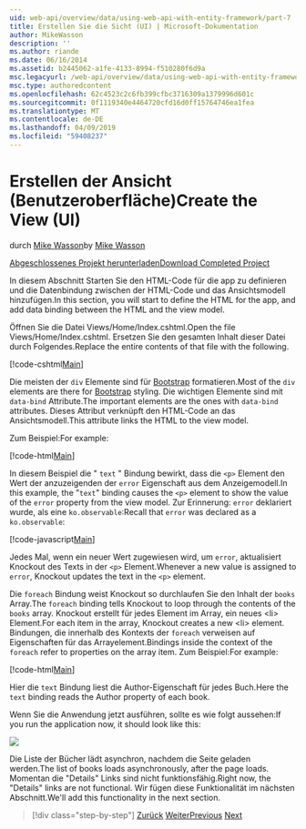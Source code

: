 ```yaml
---
uid: web-api/overview/data/using-web-api-with-entity-framework/part-7
title: Erstellen Sie die Sicht (UI) | Microsoft-Dokumentation
author: MikeWasson
description: ''
ms.author: riande
ms.date: 06/16/2014
ms.assetid: b2445062-a1fe-4133-8994-f510280f6d9a
msc.legacyurl: /web-api/overview/data/using-web-api-with-entity-framework/part-7
msc.type: authoredcontent
ms.openlocfilehash: 62c4523c2c6fb399cfbc3716309a1379996d601c
ms.sourcegitcommit: 0f1119340e4464720cfd16d0ff15764746ea1fea
ms.translationtype: MT
ms.contentlocale: de-DE
ms.lasthandoff: 04/09/2019
ms.locfileid: "59408237"
---
```

# <a name="create-the-view-ui"></a><span data-ttu-id="ad449-102">Erstellen der Ansicht (Benutzeroberfläche)</span><span class="sxs-lookup"><span data-stu-id="ad449-102">Create the View (UI)</span></span>

<span data-ttu-id="ad449-103">durch [Mike Wasson](https://github.com/MikeWasson)</span><span class="sxs-lookup"><span data-stu-id="ad449-103">by [Mike Wasson](https://github.com/MikeWasson)</span></span>

[<span data-ttu-id="ad449-104">Abgeschlossenes Projekt herunterladen</span><span class="sxs-lookup"><span data-stu-id="ad449-104">Download Completed Project</span></span>](https://github.com/MikeWasson/BookService)

<span data-ttu-id="ad449-105">In diesem Abschnitt Starten Sie den HTML-Code für die app zu definieren und die Datenbindung zwischen der HTML-Code und das Ansichtsmodell hinzufügen.</span><span class="sxs-lookup"><span data-stu-id="ad449-105">In this section, you will start to define the HTML for the app, and add data binding between the HTML and the view model.</span></span>

<span data-ttu-id="ad449-106">Öffnen Sie die Datei Views/Home/Index.cshtml.</span><span class="sxs-lookup"><span data-stu-id="ad449-106">Open the file Views/Home/Index.cshtml.</span></span> <span data-ttu-id="ad449-107">Ersetzen Sie den gesamten Inhalt dieser Datei durch Folgendes.</span><span class="sxs-lookup"><span data-stu-id="ad449-107">Replace the entire contents of that file with the following.</span></span>

[!code-cshtml[Main](part-7/samples/sample1.cshtml)]

<span data-ttu-id="ad449-108">Die meisten der `div` Elemente sind für [Bootstrap](http://getbootstrap.com/) formatieren.</span><span class="sxs-lookup"><span data-stu-id="ad449-108">Most of the `div` elements are there for [Bootstrap](http://getbootstrap.com/) styling.</span></span> <span data-ttu-id="ad449-109">Die wichtigen Elemente sind mit `data-bind` Attribute.</span><span class="sxs-lookup"><span data-stu-id="ad449-109">The important elements are the ones with `data-bind` attributes.</span></span> <span data-ttu-id="ad449-110">Dieses Attribut verknüpft den HTML-Code an das Ansichtsmodell.</span><span class="sxs-lookup"><span data-stu-id="ad449-110">This attribute links the HTML to the view model.</span></span>

<span data-ttu-id="ad449-111">Zum Beispiel:</span><span class="sxs-lookup"><span data-stu-id="ad449-111">For example:</span></span>

[!code-html[Main](part-7/samples/sample2.html)]

<span data-ttu-id="ad449-112">In diesem Beispiel die &quot; `text` &quot; Bindung bewirkt, dass die `<p>` Element den Wert der anzuzeigenden der `error` Eigenschaft aus dem Anzeigemodell.</span><span class="sxs-lookup"><span data-stu-id="ad449-112">In this example, the &quot;`text`&quot; binding causes the `<p>` element to show the value of the `error` property from the view model.</span></span> <span data-ttu-id="ad449-113">Zur Erinnerung: `error` deklariert wurde, als eine `ko.observable`:</span><span class="sxs-lookup"><span data-stu-id="ad449-113">Recall that `error` was declared as a `ko.observable`:</span></span>

[!code-javascript[Main](part-7/samples/sample3.js)]

<span data-ttu-id="ad449-114">Jedes Mal, wenn ein neuer Wert zugewiesen wird, um `error`, aktualisiert Knockout des Texts in der `<p>` Element.</span><span class="sxs-lookup"><span data-stu-id="ad449-114">Whenever a new value is assigned to `error`, Knockout updates the text in the `<p>` element.</span></span>

<span data-ttu-id="ad449-115">Die `foreach` Bindung weist Knockout so durchlaufen Sie den Inhalt der `books` Array.</span><span class="sxs-lookup"><span data-stu-id="ad449-115">The `foreach` binding tells Knockout to loop through the contents of the `books` array.</span></span> <span data-ttu-id="ad449-116">Knockout erstellt für jedes Element im Array, ein neues &lt;li&gt; Element.</span><span class="sxs-lookup"><span data-stu-id="ad449-116">For each item in the array, Knockout creates a new &lt;li&gt; element.</span></span> <span data-ttu-id="ad449-117">Bindungen, die innerhalb des Kontexts der `foreach` verweisen auf Eigenschaften für das Arrayelement.</span><span class="sxs-lookup"><span data-stu-id="ad449-117">Bindings inside the context of the `foreach` refer to properties on the array item.</span></span> <span data-ttu-id="ad449-118">Zum Beispiel:</span><span class="sxs-lookup"><span data-stu-id="ad449-118">For example:</span></span>

[!code-html[Main](part-7/samples/sample4.html)]

<span data-ttu-id="ad449-119">Hier die `text` Bindung liest die Author-Eigenschaft für jedes Buch.</span><span class="sxs-lookup"><span data-stu-id="ad449-119">Here the `text` binding reads the Author property of each book.</span></span>

<span data-ttu-id="ad449-120">Wenn Sie die Anwendung jetzt ausführen, sollte es wie folgt aussehen:</span><span class="sxs-lookup"><span data-stu-id="ad449-120">If you run the application now, it should look like this:</span></span>

![](part-7/_static/image1.png)

<span data-ttu-id="ad449-121">Die Liste der Bücher lädt asynchron, nachdem die Seite geladen werden.</span><span class="sxs-lookup"><span data-stu-id="ad449-121">The list of books loads asynchronously, after the page loads.</span></span> <span data-ttu-id="ad449-122">Momentan die &quot;Details&quot; Links sind nicht funktionsfähig.</span><span class="sxs-lookup"><span data-stu-id="ad449-122">Right now, the &quot;Details&quot; links are not functional.</span></span> <span data-ttu-id="ad449-123">Wir fügen diese Funktionalität im nächsten Abschnitt.</span><span class="sxs-lookup"><span data-stu-id="ad449-123">We'll add this functionality in the next section.</span></span>

> [!div class="step-by-step"]
> <span data-ttu-id="ad449-124">[Zurück](part-6.md)
> [Weiter](part-8.md)</span><span class="sxs-lookup"><span data-stu-id="ad449-124">[Previous](part-6.md)
[Next](part-8.md)</span></span>
